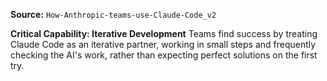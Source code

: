 **Source:** `How-Anthropic-teams-use-Claude-Code_v2`

**Critical Capability: Iterative Development**
Teams find success by treating Claude Code as an iterative partner, working in small steps and frequently checking the AI's work, rather than expecting perfect solutions on the first try.
